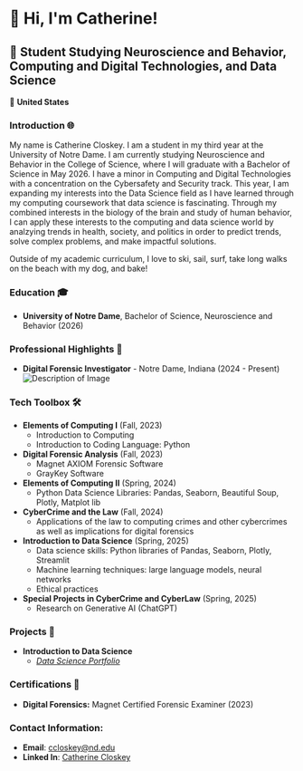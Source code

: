 # 👋 Hi, I'm Catherine!

## 🚀 Student Studying Neuroscience and Behavior, Computing and Digital Technologies, and Data Science

📍 **United States**  


### Introduction 🌐
My name is Catherine Closkey. I am a student in my third year at the University of Notre Dame. I am currently studying Neuroscience and Behavior in the College of Science, where I will graduate with a Bachelor of Science in May 2026. I have a minor in Computing and Digital Technologies with a concentration on the Cybersafety and Security track. This year, I am expanding my interests into the Data Science field  as I have learned through my computing coursework that data science is fascinating. Through my combined interests in the biology of the brain and study of human behavior, I can apply these interests to the computing and data science world by analzying trends in health, society, and politics in order to predict trends, solve complex problems, and make impactful solutions. 

Outside of my academic curriculum, I love to ski, sail, surf, take long walks on the beach with my dog, and bake!

### Education 🎓
- **University of Notre Dame**, Bachelor of Science, Neuroscience and Behavior (2026)

### Professional Highlights 🌟
- **Digital Forensic Investigator** - Notre Dame, Indiana (2024 - Present)
![Description of Image](https://news.nd.edu/assets/330693/500x/cyber_crimes_unit_mc_feature.jpg)


### Tech Toolbox 🛠️
   - **Elements of Computing I** (Fall, 2023)
       - Introduction to Computing
       - Introduction to Coding Language: Python
   - **Digital Forensic Analysis** (Fall, 2023)
        - Magnet AXIOM Forensic Software
        - GrayKey Software
   - **Elements of Computing II** (Spring, 2024)
        - Python Data Science Libraries: Pandas, Seaborn, Beautiful Soup, Plotly, Matplot lib
   - **CyberCrime and the Law** (Fall, 2024)
        - Applications of the law to computing crimes and other cybercrimes as well as implications for digital forensics 
   - **Introduction to Data Science** (Spring, 2025)
        - Data science skills: Python libraries of Pandas, Seaborn, Plotly, Streamlit
        - Machine learning techniques: large language models, neural networks
        - Ethical practices
   - **Special Projects in CyberCrime and CyberLaw** (Spring, 2025)
        - Research on Generative AI (ChatGPT)
          
### Projects 🚀
- **Introduction to Data Science**
    - [*Data Science Portfolio*](https://github.com/ccloskey2/CLOSKEY-Data-Science-Portolio)
  
### Certifications 📜
- **Digital Forensics:** Magnet Certified Forensic Examiner (2023)
  
### Contact Information:  
- **Email**: ccloskey@nd.edu
- **Linked In**: [Catherine Closkey](https://www.linkedin.com/in/catherine-closkey-a1863b2ab)


